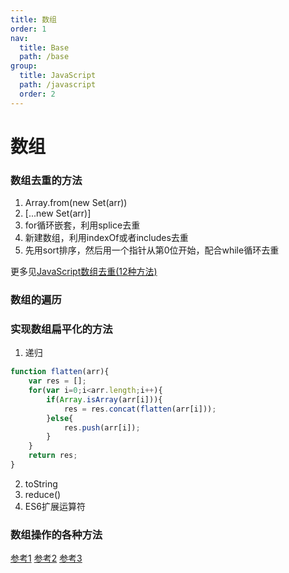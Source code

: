 ```yaml
---
title: 数组
order: 1
nav:
  title: Base
  path: /base
group:
  title: JavaScript
  path: /javascript
  order: 2
---
```


# 数组

### 数组去重的方法
1. Array.from(new Set(arr))
2. [...new Set(arr)]
3. for循环嵌套，利用splice去重
4. 新建数组，利用indexOf或者includes去重
5. 先用sort排序，然后用一个指针从第0位开始，配合while循环去重

更多见[JavaScript数组去重(12种方法)](https://segmentfault.com/a/1190000016418021)

### 数组的遍历

### 实现数组扁平化的方法
1. 递归
```js
function flatten(arr){
    var res = [];
    for(var i=0;i<arr.length;i++){
        if(Array.isArray(arr[i])){
            res = res.concat(flatten(arr[i]));
        }else{
            res.push(arr[i]);
        }
    }
    return res;
}
```
2. toString 
3. reduce()
4. ES6扩展运算符

### 数组操作的各种方法
[参考1](https://juejin.cn/post/6844903652381949965)
[参考2](https://juejin.cn/post/6844903814030426125)
[参考3](https://juejin.cn/post/6844903847098318861)